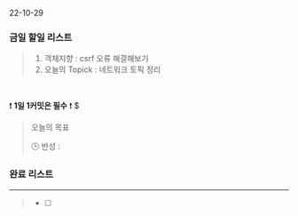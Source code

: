 22-10-29
### 금일 할일 리스트


>  1. 객체지향 : csrf 오류 해결해보기
>  2. 오늘의 Topick : 네트워크 토픽 정리


<br/>

❗ **1일 1커밋은 필수** ❗
$
> 오늘의 목표
>
> 🕒 반성 :
>

### 완료 리스트

---
> - [ ]